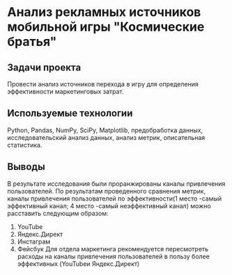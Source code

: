 # Анализ рекламных источников мобильной игры "Космические братья"

## Задачи проекта
Провести анализ источников перехода в игру для определения эффективности маркетинговых затрат.

## Используемые технологии
Python, Pandas, NumPy, SciPy, Matplotlib, предобработка данных, исследовательский анализ данных, анализ метрик, описательная статистика.

## Выводы
В результате исследования были проранжированы каналы привлечения пользователей. По результатам проведенного сравнения метрик, каналы привлечения пользователей по эффективности(1 место -самый эффективный канал; 4 место -самый неэффективный канал) можно расставить следующим образом:
1. YouTube
2. Яндекс.Директ
3. Инстаграм
4. Фейсбук
Для отдела маркетинга рекомендуется пересмотреть расходы на каналы привлечения пользователей в пользу более эффективных (YouTubeи Яндекс.Директ)
